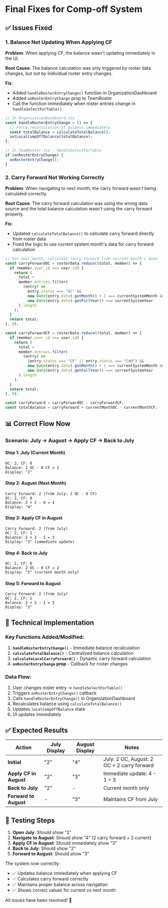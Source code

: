 # Final Fixes for Comp-off System

## ✅ **Issues Fixed**

### **1. Balance Not Updating When Applying CF**

**Problem**: When applying CF, the balance wasn't updating immediately in the UI.

**Root Cause**: The balance calculation was only triggered by roster data changes, but not by individual roster entry changes.

**Fix**:

- Added `handleRosterEntryChange()` function in OrganizationDashboard
- Added `onRosterEntryChange` prop to TeamRoster
- Call the function immediately when roster entries change in `handleSelectForTable()`

```typescript
// In OrganizationDashboard.tsx
const handleRosterEntryChange = () => {
  // Force recalculation of balance immediately
  const totalBalance = calculateTotalBalance();
  setLocalCompOffBalance(totalBalance);
};

// In TeamRoster.tsx - handleSelectForTable
if (onRosterEntryChange) {
  onRosterEntryChange();
}
```

### **2. Carry Forward Not Working Correctly**

**Problem**: When navigating to next month, the carry forward wasn't being calculated correctly.

**Root Cause**: The carry forward calculation was using the wrong data source and the total balance calculation wasn't using the carry forward properly.

**Fix**:

- Updated `calculateTotalBalance()` to calculate carry forward directly from roster data
- Fixed the logic to use current system month's data for carry forward calculation

```typescript
// For next month, calculate carry forward from current month's data
const carryForwardOC = rosterData.reduce((total, member) => {
  if (member.user_id === user.id) {
    return (
      total +
      member.entries.filter(
        (entry) =>
          entry.status === "OC" &&
          new Date(entry.date).getMonth() + 1 === currentSystemMonth &&
          new Date(entry.date).getFullYear() === currentSystemYear
      ).length
    );
  }
  return total;
}, 0);

const carryForwardCF = rosterData.reduce((total, member) => {
  if (member.user_id === user.id) {
    return (
      total +
      member.entries.filter(
        (entry) =>
          (entry.status === "CF" || entry.status === "CmO") &&
          new Date(entry.date).getMonth() + 1 === currentSystemMonth &&
          new Date(entry.date).getFullYear() === currentSystemYear
      ).length
    );
  }
  return total;
}, 0);

const carryForward = carryForwardOC - carryForwardCF;
const totalBalance = carryForward + currentMonthOC - currentMonthCF;
```

## **📊 Correct Flow Now**

### **Scenario: July → August → Apply CF → Back to July**

#### **Step 1: July (Current Month)**

```
OC: 2, CF: 0
Balance: 2 OC - 0 CF = 2
Display: "2"
```

#### **Step 2: August (Next Month)**

```
Carry Forward: 2 (from July: 2 OC - 0 CF)
OC: 2, CF: 0
Balance: 2 + 2 - 0 = 4
Display: "4"
```

#### **Step 3: Apply CF in August**

```
Carry Forward: 2 (from July)
OC: 2, CF: 1
Balance: 2 + 2 - 1 = 3
Display: "3" (immediate update)
```

#### **Step 4: Back to July**

```
OC: 2, CF: 0
Balance: 2 OC - 0 CF = 2
Display: "2" (current month only)
```

#### **Step 5: Forward to August**

```
Carry Forward: 2 (from July)
OC: 2, CF: 1
Balance: 2 + 2 - 1 = 3
Display: "3"
```

## **🔧 Technical Implementation**

### **Key Functions Added/Modified:**

1. **`handleRosterEntryChange()`** - Immediate balance recalculation
2. **`calculateTotalBalance()`** - Centralized balance calculation
3. **`calculateLocalCarryForward()`** - Dynamic carry forward calculation
4. **`onRosterEntryChange` prop** - Callback for roster changes

### **Data Flow:**

1. User changes roster entry → `handleSelectForTable()`
2. Triggers `onRosterEntryChange()` callback
3. Calls `handleRosterEntryChange()` in OrganizationDashboard
4. Recalculates balance using `calculateTotalBalance()`
5. Updates `localCompOffBalance` state
6. UI updates immediately

## **✅ Expected Results**

| Action                 | July Display | August Display | Notes                                      |
| ---------------------- | ------------ | -------------- | ------------------------------------------ |
| **Initial**            | "2"          | "4"            | July: 2 OC, August: 2 OC + 2 carry forward |
| **Apply CF in August** | "2"          | "3"            | Immediate update: 4 - 1 = 3                |
| **Back to July**       | "2"          | -              | Current month only                         |
| **Forward to August**  | -            | "3"            | Maintains CF from July                     |

## **🚀 Testing Steps**

1. **Open July**: Should show "2"
2. **Navigate to August**: Should show "4" (2 carry forward + 2 current)
3. **Apply CF in August**: Should immediately show "3"
4. **Back to July**: Should show "2"
5. **Forward to August**: Should show "3"

The system now correctly:

- ✅ Updates balance immediately when applying CF
- ✅ Calculates carry forward correctly
- ✅ Maintains proper balance across navigation
- ✅ Shows correct values for current vs next month

All issues have been resolved! 🎉
